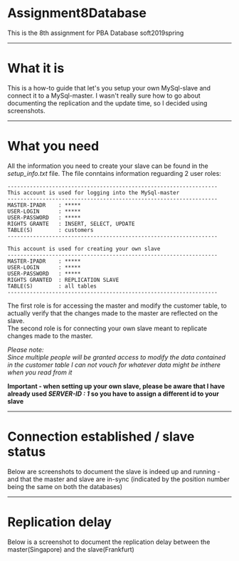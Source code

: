 # Assignment8Database
This is the 8th assignment for PBA Database soft2019spring

-------------------------------------------------------------------------------------------------

# What it is
This is a how-to guide that let's you setup your own MySql-slave and connect it to a MySql-master. I wasn't really sure how to go about documenting the replication and the update time, so I decided using screenshots.

---------------------------------------------------------------------------------------------------
# What you need
All the information you need to create your slave can be found in the *setup_info.txt* file.
The file conntains information reguarding 2 user roles:<br>
````
------------------------------------------------------------------
This account is used for logging into the MySql-master
------------------------------------------------------------------
MASTER-IPADR    : *****
USER-LOGIN      : *****
USER-PASSWORD   : *****
RIGHTS GRANTE   : INSERT, SELECT, UPDATE
TABLE(S)        : customers
------------------------------------------------------------------

This account is used for creating your own slave
------------------------------------------------------------------
MASTER-IPADR    : *****
USER-LOGIN      : *****
USER-PASSWORD   : *****
RIGHTS GRANTED  : REPLICATION SLAVE
TABLE(S)        : all tables
------------------------------------------------------------------
````
The first role is for accessing the master and modify the customer table, to actually verify that the changes made to the master are reflected on the slave.<br>
The second role is for connecting your own slave meant to replicate changes made to the master.

*Please note:<br>Since multiple people will be granted access to modify the data contained in the customer table I can not vouch for whatever data might be inthere when you read from it*

<b>Important - when setting up your own slave, please be aware that I have already used *SERVER-ID : 1* so you have to assign a different id to your slave</b>

------------------------------------------------------------------------
# Connection established / slave status
Below are screenshots to document the slave is indeed up and running - and that the master and slave are in-sync (indicated by the position number being the same on both the databases) 

------------------------------------------------------------------------
# Replication delay
Below is a screenshot to document the replication delay between the master(Singapore) and the slave(Frankfurt)
